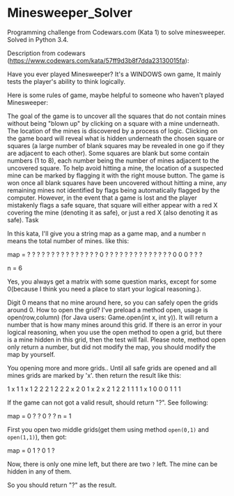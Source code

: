# Minesweeper_Solver
Programming challenge  from Codewars.com (Kata 1) to solve minesweeper. Solved in Python 3.4.

Description from codewars (https://www.codewars.com/kata/57ff9d3b8f7dda23130015fa):

Have you ever played Minesweeper? It's a WINDOWS own game, It mainly tests the player's ability to think logically.

Here is some rules of game, maybe helpful to someone who haven't played Minesweeper:

The goal of the game is to uncover all the squares that do not contain mines without being "blown up" by clicking on a square with a mine underneath. The location of the mines is discovered by a process of logic. Clicking on the game board will reveal what is hidden underneath the chosen square or squares (a large number of blank squares may be revealed in one go if they are adjacent to each other). Some squares are blank but some contain numbers (1 to 8), each number being the number of mines adjacent to the uncovered square. To help avoid hitting a mine, the location of a suspected mine can be marked by flagging it with the right mouse button. The game is won once all blank squares have been uncovered without hitting a mine, any remaining mines not identified by flags being automatically flagged by the computer. However, in the event that a game is lost and the player mistakenly flags a safe square, that square will either appear with a red X covering the mine (denoting it as safe), or just a red X (also denoting it as safe).
Task

In this kata, I'll give you a string map as a game map, and a number n means the total number of mines. like this:

map =
? ? ? ? ? ?
? ? ? ? ? ?
? ? ? 0 ? ?
? ? ? ? ? ?
? ? ? ? ? ?
0 0 0 ? ? ?

n = 6

Yes, you always get a matrix with some question marks, except for some 0(because I think you need a place to start your logical reasoning.).

Digit 0 means that no mine around here, so you can safely open the grids around 0. How to open the grid? I've preload a method open, usage is open(row,column) (for Java users: Game.open(int x, int y)). It will return a number that is how many mines around this grid. If there is an error in your logical reasoning, when you use the open method to open a grid, but there is a mine hidden in this grid, then the test will fail. Please note, method open only return a number, but did not modify the map, you should modify the map by yourself.

You opening more and more grids.. Until all safe grids are opened and all mines grids are marked by 'x'. then return the result like this:

1 x 1 1 x 1
2 2 2 1 2 2
2 x 2 0 1 x
2 x 2 1 2 2
1 1 1 1 x 1
0 0 0 1 1 1

If the game can not got a valid result, should return "?". See following:

 map =
 0 ? ?
 0 ? ?
 n = 1

 First you open two middle grids(get them using method 
 `open(0,1)` and `open(1,1)`), then got:

 map =
 0 1 ?
 0 1 ?

 Now, there is only one mine left, but there are two `?` left.
 The mine can be hidden in any of them. 

 So you should return "?" as the result.

